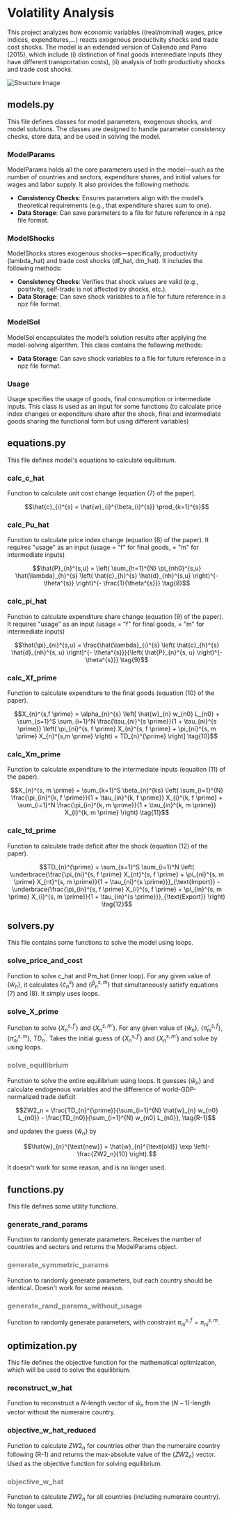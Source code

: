 # Volatility Analysis
This project analyzes how economic variables ((real/nominal) wages, price indices, expenditures,...) reacts exogenous productivity shocks and trade cost shocks. The model is an extended version of Caliendo and Parro (2015), which include (i) distinction of final goods intermediate inputs (they have different transportation costs), (ii) analysis of both productivity shocks and trade cost shocks.

![Structure Image](./figures_readme/structure.png)

## models.py
This file defines classes for model parameters, exogenous shocks, and model solutions. The classes are designed to handle parameter consistency checks, store data, and be used in solving the model.

### ModelParams
ModelParams holds all the core parameters used in the model—such as the number of countries and sectors, expenditure shares, and initial values for wages and labor supply. It also provides the following methods:
- **Consistency Checks**: Ensures parameters align with the model’s theoretical requirements (e.g., that expenditure shares sum to one).
- **Data Storage**: Can save parameters to a file for future reference in a npz file format.

### ModelShocks
ModelShocks stores exogenous shocks—specifically, productivity (lambda_hat) and trade cost shocks (df_hat, dm_hat). It includes the following methods:
- **Consistency Checks**: Verifies that shock values are valid (e.g., positivity, self-trade is not affected by shocks, etc.).
- **Data Storage**: Can save shock variables to a file for future reference in a npz file format.

### ModelSol
ModelSol encapsulates the model’s solution results after applying the model-solving algorithm. This class contains the following methods:
- **Data Storage**: Can save shock variables to a file for future reference in a npz file format.

### Usage
Usage specifies the usage of goods, final consumption or intermediate inputs. This class is used as an input for some functions (to calculate price index changes or expenditure share after the shock, final and intermediate goods sharing the functional form but using different variables)

## equations.py
This file defines model's equations to calculate equlibrium.

### calc_c_hat
Function to calculate unit cost change (equation (7) of the paper).

```math
\hat{c}_{i}^{s} = \hat{w}_{i}^{\beta_{i}^{s}} \prod_{k=1}^{s}
```


### calc_Pu_hat
Function to calculate price index change (equation (8) of the paper).
It requires "usage" as an input (usage = "f" for final goods, = "m" for intermediate inputs)

```math
\hat{P}_{n}^{s,u} = \left( \sum_{h=1}^{N} \pi_{nh0}^{s,u} \hat{\lambda}_{h}^{s} \left( \hat{c}_{h}^{s} \hat{d}_{nh}^{s,u} \right)^{- \theta^{s}} \right)^{- \frac{1}{\theta^{s}}} \tag{8}
```

### calc_pi_hat
Function to calculate expenditure share change (equation (9) of the paper).
It requires "usage" as an input (usage = "f" for final goods, = "m" for intermediate inputs)

```math
\hat{\pi}_{ni}^{s,u} = \frac{\hat{\lambda}_{i}^{s} \left( \hat{c}_{h}^{s} \hat{d}_{nh}^{s, u} \right)^{- \theta^{s}}}{\left( \hat{P}_{n}^{s, u} \right)^{- \theta^{s}}} \tag{9}
```

### calc_Xf_prime
Function to calculate expenditure to the final goods (equation (10) of the paper).

```math
X_{n}^{s,f \prime} = \alpha_{n}^{s} \left[ \hat{w}_{n} w_{n0} L_{n0} + \sum_{s=1}^S \sum_{i=1}^N \frac{\tau_{ni}^{s \prime}}{1 + \tau_{ni}^{s \prime}} \left( \pi_{ni}^{s, f \prime} X_{n}^{s, f \prime} + \pi_{ni}^{s, m \prime} X_{n}^{s,m \prime} \right) + TD_{n}^{\prime} \right] \tag{10}
```

### calc_Xm_prime
Function to calculate expenditure to the intermediate inputs (equation (11) of the paper).

```math
X_{n}^{s, m \prime} = \sum_{k=1}^S \beta_{n}^{ks} \left( \sum_{i=1}^{N} \frac{\pi_{in}^{k, f \prime}}{1 + \tau_{in}^{k, f \prime}} X_{i}^{k, f \prime} + \sum_{i=1}^N \frac{\pi_{in}^{k, m \prime}}{1 + \tau_{in}^{k, m \prime}} X_{i}^{k, m \prime} \right) \tag{11}
```

### calc_td_prime
Function to calculate trade deficit after the shock (equation (12) of the paper).

```math
TD_{n}^{\prime} = \sum_{s=1}^S \sum_{i=1}^N \left( \underbrace{\frac{\pi_{ni}^{s, f \prime} X_{nt}^{s, f \prime} + \pi_{ni}^{s, m \prime} X_{nt}^{s, m \prime}}{1 + \tau_{ni}^{s \prime}}}_{\text{Import}} - \underbrace{\frac{\pi_{in}^{s, f \prime} X_{i}^{s, f \prime} + \pi_{in}^{s, m \prime} X_{i}^{s, m \prime}}{1 + \tau_{in}^{s \prime}}}_{\text{Export}} \right) \tag{12}
```

## solvers.py
This file contains some functions to solve the model using loops.

### solve_price_and_cost
Function to solve c_hat and Pm_hat (inner loop). For any given value of $\{\hat{w}_n\}$, it calculates $\{\hat{c}_{n}^{s}\}$ and $\{\hat{P}_{n}^{s,m}\}$ that simultaneously satisfy equations (7) and (8). It simply uses loops.

### solve_X_prime
Function to solve $\{X_{n}^{s, f \prime}\}$ and $\{X_{n}^{s, m \prime}\}$. For any given value of $\{\hat{w}_n\}$, $\{\hat{\pi}_{ni}^{s, f}\}$, $\{\hat{\pi}_{ni}^{s, m}\}$, $TD_{n}^{\prime}$. Takes the initial guess of $\{X_{n}^{s, f \prime}\}$ and $\{X_{n}^{s, m \prime}\}$ and solve by using loops.

### <span style="color: grey; ">solve_equilibrium</span>
Function to solve the entire equilibrium using loops. It guesses $\{\hat{w}_n\}$ and calculate endogenous variables and the difference of world-GDP-normalized trade deficit

```math
ZW2_n = \frac{TD_{n}^{\prime}}{\sum_{i=1}^{N} \hat{w}_{n} w_{n0} L_{n0}} - \frac{TD_{n0}}{\sum_{i=1}^{N} w_{n0} L_{n0}}, \tag{R-1}
```

and updates the guess $\{\hat{w}_n\}$ by

```math
\hat{w}_{n}^{\text{new}} = \hat{w}_{n}^{\text{old}} \exp \left(-\frac{ZW2_n}{10} \right).
```

It doesn't work for some reason, and is no longer used.

## functions.py
This file defines some utility functions.

### generate_rand_params
Function to randomly generate parameters. Receives the number of countries and sectors and returns the ModelParams object.

### <span style="color: grey; ">generate_symmetric_params</span>
Function to randomly generate parameters, but each country should be identical. Doesn't work for some reason.

### <span style="color: grey; ">generate_rand_params_without_usage</span>
Function to randomly generate parameters, with constraint $\pi_{ni}^{s,f} = \pi_{ni}^{s,m}$.

## optimization.py
This file defines the objective function for the mathematical optimization, which will be used to solve the equilibrium.

### reconstruct_w_hat
Function to reconstruct a $N$-length vector of $\hat{w}_{n}$ from the $(N-1)$-length vector without the numeraire country.

### objective_w_hat_reduced
Function to calculate $ZW2_n$ for countries other than the numeraire country following (R-1) and returns the max-absolute value of the $\{ZW2_n\}$ vector. Used as the objective function for solving equilibrium.

### <span style="color: grey; ">objective_w_hat</span>
Function to calculate $ZW2_n$ for all countries (including numeraire country). No longer used.

